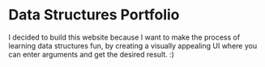 # Data Structures Portfolio

I decided to build this website because I want to make the process of learning data structures fun, by creating a visually appealing UI where you can enter arguments and get the desired result. :)

